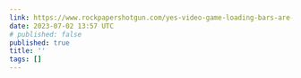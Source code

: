 ```yaml
---
link: https://www.rockpapershotgun.com/yes-video-game-loading-bars-are-fake-indie-devs-admit
date: 2023-07-02 13:57 UTC
# published: false
published: true
title: ''
tags: []
---
```



